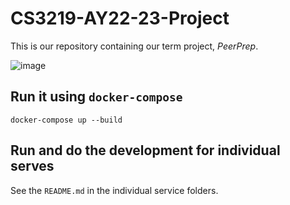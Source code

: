 # CS3219-AY22-23-Project

This is our repository containing our term project, _PeerPrep_.

![image](https://user-images.githubusercontent.com/67091469/200584217-53460565-9fcc-4d11-b22a-10ca1d9ac7ff.png)


## Run it using `docker-compose`
```
docker-compose up --build
```

## Run and do the development for individual serves

See the `README.md` in the individual service folders.
